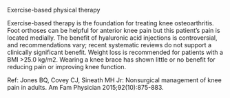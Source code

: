 Exercise-based physical therapy

Exercise-based therapy is the foundation for treating knee osteoarthritis. Foot orthoses can be helpful for anterior knee pain but this patient’s pain is located medially. The benefit of hyaluronic acid injections is controversial, and recommendations vary; recent systematic reviews do not support a clinically significant benefit. Weight loss is recommended for patients with a BMI >25.0 kg/m2. Wearing a knee brace has shown little or no benefit for reducing pain or improving knee function.

Ref: Jones BQ, Covey CJ, Sineath MH Jr: Nonsurgical management of knee pain in adults. Am Fam Physician 2015;92(10):875-883.